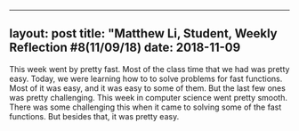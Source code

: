 
---
layout: post
title: "Matthew Li, Student, Weekly Reflection #8(11/09/18)
date: 2018-11-09
---
This week went by pretty fast. Most of the class time that we had was pretty easy. Today, we were learning how to to solve problems for fast functions. Most of it was easy, and it was easy to some of them. But the last few ones was pretty challenging. This week in computer science went pretty smooth. There was some challenging this when it came to solving some of the fast functions. But besides that, it was pretty easy.
